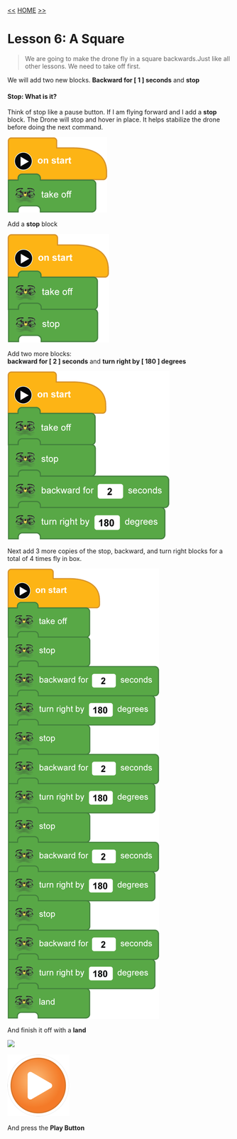 [<<](10-lesson-5-slide-left-slide-right.md)  [HOME](https://github.com/drjonesy/ParrotDrone_Airborne_CodingWithTynker) [>>](12-lesson-7-a-square-repeat-block.md)
# Lesson 6: A Square

> We are going to make the drone fly in a square backwards.Just like all other lessons. We need to take off first. 

We will add two new blocks. **Backward for [ 1 ] seconds** and **stop**

#### Stop: What is it?
Think of stop like a pause button. If I am flying forward and I add a **stop** block. The Drone will stop and hover in place. It helps stabilize the drone before doing the next command.

![](images/11-L6-step1.png)

Add a **stop** block

![](images/11-L6-step2.png)

Add two more blocks:  
**backward for [ 2 ] seconds** and **turn right by [ 180 ] degrees**

![](images/11-L6-step3.png)

Next add 3 more copies of the stop, backward, and turn right blocks for a total of 4 times fly in box.

![](images/11-L6-step5.png)

And finish it off with a **land**

![](images/11-L6-step6.png)

![](images/06-L01-playBtn.png)

And press the **Play Button**
